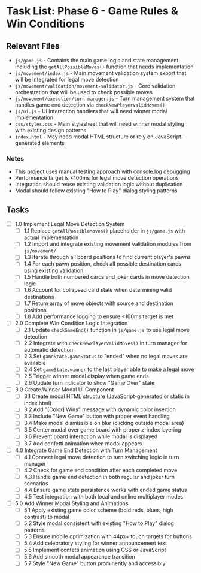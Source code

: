 # Task List: Phase 6 - Game Rules & Win Conditions

## Relevant Files

- `js/game.js` - Contains the main game logic and state management, including the `getAllPossibleMoves()` function that needs implementation
- `js/movement/index.js` - Main movement validation system export that will be integrated for legal move detection
- `js/movement/validation/movement-validator.js` - Core validation orchestration that will be used to check possible moves
- `js/movement/execution/turn-manager.js` - Turn management system that handles game end detection via `checkNewPlayerValidMoves()`
- `js/ui.js` - UI interaction handlers that will need winner modal implementation
- `css/styles.css` - Main stylesheet that will need winner modal styling with existing design patterns
- `index.html` - May need modal HTML structure or rely on JavaScript-generated elements

### Notes

- This project uses manual testing approach with console.log debugging
- Performance target is <100ms for legal move detection operations
- Integration should reuse existing validation logic without duplication
- Modal should follow existing "How to Play" dialog styling patterns

## Tasks

- [ ] 1.0 Implement Legal Move Detection System
  - [ ] 1.1 Replace `getAllPossibleMoves()` placeholder in `js/game.js` with actual implementation
  - [ ] 1.2 Import and integrate existing movement validation modules from `js/movement/`
  - [ ] 1.3 Iterate through all board positions to find current player's pawns
  - [ ] 1.4 For each pawn position, check all possible destination cards using existing validation
  - [ ] 1.5 Handle both numbered cards and joker cards in move detection logic
  - [ ] 1.6 Account for collapsed card state when determining valid destinations
  - [ ] 1.7 Return array of move objects with source and destination positions
  - [ ] 1.8 Add performance logging to ensure <100ms target is met

- [ ] 2.0 Complete Win Condition Logic Integration
  - [ ] 2.1 Update `checkGameEnd()` function in `js/game.js` to use legal move detection
  - [ ] 2.2 Integrate with `checkNewPlayerValidMoves()` in turn manager for automatic detection
  - [ ] 2.3 Set `gameState.gameStatus` to "ended" when no legal moves are available
  - [ ] 2.4 Set `gameState.winner` to the last player able to make a legal move
  - [ ] 2.5 Trigger winner modal display when game ends
  - [ ] 2.6 Update turn indicator to show "Game Over" state

- [ ] 3.0 Create Winner Modal UI Component
  - [ ] 3.1 Create modal HTML structure (JavaScript-generated or static in index.html)
  - [ ] 3.2 Add "[Color] Wins" message with dynamic color insertion
  - [ ] 3.3 Include "New Game" button with proper event handling
  - [ ] 3.4 Make modal dismissible on blur (clicking outside modal area)
  - [ ] 3.5 Center modal over game board with proper z-index layering
  - [ ] 3.6 Prevent board interaction while modal is displayed
  - [ ] 3.7 Add confetti animation when modal appears

- [ ] 4.0 Integrate Game End Detection with Turn Management
  - [ ] 4.1 Connect legal move detection to turn switching logic in turn manager
  - [ ] 4.2 Check for game end condition after each completed move
  - [ ] 4.3 Handle game end detection in both regular and joker turn scenarios  
  - [ ] 4.4 Ensure game state persistence works with ended game status
  - [ ] 4.5 Test integration with both local and online multiplayer modes

- [ ] 5.0 Add Winner Modal Styling and Animations
  - [ ] 5.1 Apply existing game color scheme (bold reds, blues, high contrast) to modal
  - [ ] 5.2 Style modal consistent with existing "How to Play" dialog patterns
  - [ ] 5.3 Ensure mobile optimization with 44px+ touch targets for buttons
  - [ ] 5.4 Add celebratory styling for winner announcement text
  - [ ] 5.5 Implement confetti animation using CSS or JavaScript
  - [ ] 5.6 Add smooth modal appearance transition
  - [ ] 5.7 Style "New Game" button prominently and accessibly